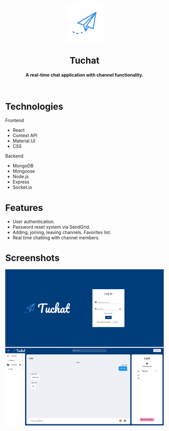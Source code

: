 <p align="center">
    <img width="120" src="./static/logo.png">
</p>
<h1 align="center"> Tuchat</h1>
<h4 align="center">
  A real-time chat application with channel functionality.
</h4>
<br />

# Technologies

Frontend

- React
- Context API
- Material.UI
- CSS

Backend

- MongoDB
- Mongoose
- Node.js
- Express
- Socket&#46;io

# Features

- User authentication.
- Password reset system via SendGrid.
- Adding, joining, leaving channels. Favorites list.
- Real time chatting with channel members.

# Screenshots

<p align="center">
<div align="center"> 
    <img src="./static/tuchat-login.png">
    <img src="./static/tuchat-home.png">
    </div>
</p>
